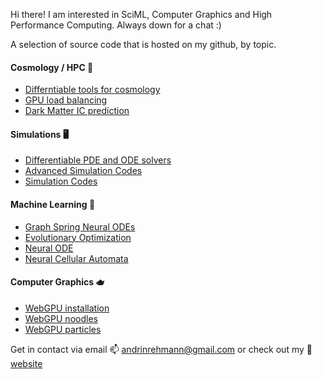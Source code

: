 Hi there! I am interested in SciML, Computer Graphics and High Performance Computing. Always down for a chat :)

A selection of source code that is hosted on my github, by topic.

#### Cosmology / HPC 🌌
- [Differntiable tools for cosmology](https://github.com/andrinr/cosmax)
- [GPU load balancing](https://github.com/andrinr/gpu-load-balance)
- [Dark Matter IC prediction](https://github.com/andrinr/IC-prediction)

#### Simulations 🖥️
- [Differentiable PDE and ODE solvers](https://github.com/andrinr/pbdl)
- [Advanced Simulation Codes](https://github.com/andrinr?page=2&tab=repositories)
- [Simulation Codes](https://github.com/andrinr/uzh-sns)

#### Machine Learning 🤖
- [Graph Spring Neural ODEs](https://github.com/andrinr/gsn-link-sign-pred)
- [Evolutionary Optimization](https://github.com/andrinr/evo)
- [Neural ODE](https://github.com/andrinr/jax-neural-ode)
- [Neural Cellular Automata](https://github.com/andrinr/dlca-simulation)

#### Computer Graphics 🫖
- [WebGPU installation](https://github.com/andrinr/webgpu-salt)
- [WebGPU noodles](https://github.com/andrinr/webgpu-noodles)
- [WebGPU particles](https://github.com/andrinr/webgpu-particles)



Get in contact via email 📫 andrinrehmann@gmail.com or check out my 🌌 [website](https://andrinrehmann.ch)

